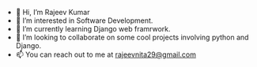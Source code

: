 - 👋 Hi, I’m Rajeev Kumar
- 👀 I’m interested in Software Development.
- 🌱 I’m currently learning Django web framrwork.
- 💞️ I’m looking to collaborate on some cool projects involving python and Django.
- 📫 You can reach out to me at rajeevnita29@gmail.com

<!---
Rajeevnita1993/Rajeevnita1993 is a ✨ special ✨ repository because its `README.md` (this file) appears on your GitHub profile.
You can click the Preview link to take a look at your changes.
--->

